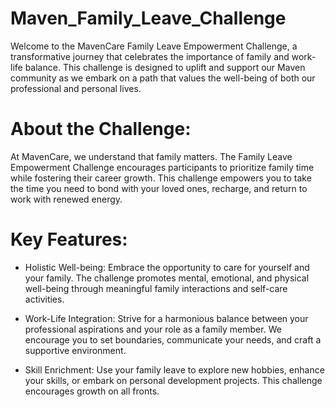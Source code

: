 # Maven_Family_Leave_Challenge
Welcome to the MavenCare Family Leave Empowerment Challenge, a transformative journey that celebrates the importance of family and work-life balance. This challenge is designed to uplift and support our Maven community as we embark on a path that values the well-being of both our professional and personal lives.

# About the Challenge:

At MavenCare, we understand that family matters. The Family Leave Empowerment Challenge encourages participants to prioritize family time while fostering their career growth. This challenge empowers you to take the time you need to bond with your loved ones, recharge, and return to work with renewed energy.

# Key Features:

- Holistic Well-being: Embrace the opportunity to care for yourself and your family. The challenge promotes mental, emotional, and physical well-being through meaningful family interactions and self-care activities.

- Work-Life Integration: Strive for a harmonious balance between your professional aspirations and your role as a family member. We encourage you to set boundaries, communicate your needs, and craft a supportive environment.

- Skill Enrichment: Use your family leave to explore new hobbies, enhance your skills, or embark on personal development projects. This challenge encourages growth on all fronts.
